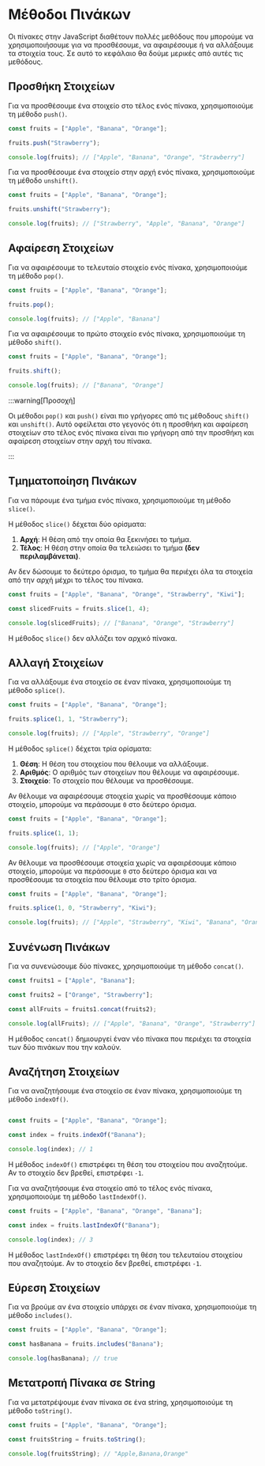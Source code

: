 # Μέθοδοι Πινάκων

Οι πίνακες στην JavaScript διαθέτουν πολλές μεθόδους που μπορούμε να χρησιμοποιήσουμε για να προσθέσουμε, να αφαιρέσουμε ή να αλλάξουμε τα στοιχεία τους. Σε αυτό το κεφάλαιο θα δούμε μερικές από αυτές τις μεθόδους.

## Προσθήκη Στοιχείων

Για να προσθέσουμε ένα στοιχείο στο τέλος ενός πίνακα, χρησιμοποιούμε τη μέθοδο `push()`.

<!-- prettier-ignore -->
```javascript
const fruits = ["Apple", "Banana", "Orange"];

fruits.push("Strawberry");

console.log(fruits); // ["Apple", "Banana", "Orange", "Strawberry"]
```

Για να προσθέσουμε ένα στοιχείο στην αρχή ενός πίνακα, χρησιμοποιούμε τη μέθοδο `unshift()`.

<!-- prettier-ignore -->
```javascript
const fruits = ["Apple", "Banana", "Orange"];

fruits.unshift("Strawberry");

console.log(fruits); // ["Strawberry", "Apple", "Banana", "Orange"]
```

## Αφαίρεση Στοιχείων

Για να αφαιρέσουμε το τελευταίο στοιχείο ενός πίνακα, χρησιμοποιούμε τη μέθοδο `pop()`.

<!-- prettier-ignore -->
```javascript
const fruits = ["Apple", "Banana", "Orange"];

fruits.pop();

console.log(fruits); // ["Apple", "Banana"]
```

Για να αφαιρέσουμε το πρώτο στοιχείο ενός πίνακα, χρησιμοποιούμε τη μέθοδο `shift()`.

<!-- prettier-ignore -->
```javascript
const fruits = ["Apple", "Banana", "Orange"];

fruits.shift();

console.log(fruits); // ["Banana", "Orange"]
```

:::warning[Προσοχή]

Οι μέθοδοι `pop()` και `push()` είναι πιο γρήγορες από τις μέθοδους `shift()` και `unshift()`. Αυτό οφείλεται στο γεγονός ότι η προσθήκη και αφαίρεση στοιχείων στο τέλος ενός πίνακα είναι πιο γρήγορη από την προσθήκη και αφαίρεση στοιχείων στην αρχή του πίνακα.

:::

## Τμηματοποίηση Πινάκων

Για να πάρουμε ένα τμήμα ενός πίνακα, χρησιμοποιούμε τη μέθοδο `slice()`.

Η μέθοδος `slice()` δέχεται δύο ορίσματα:

1. **Αρχή**: Η θέση από την οποία θα ξεκινήσει το τμήμα.
2. **Τέλος**: Η θέση στην οποία θα τελειώσει το τμήμα **(δεν περιλαμβάνεται)**.

Αν δεν δώσουμε το δεύτερο όρισμα, το τμήμα θα περιέχει όλα τα στοιχεία από την αρχή μέχρι το τέλος του πίνακα.

<!-- prettier-ignore -->
```javascript
const fruits = ["Apple", "Banana", "Orange", "Strawberry", "Kiwi"];

const slicedFruits = fruits.slice(1, 4);

console.log(slicedFruits); // ["Banana", "Orange", "Strawberry"]
```

Η μέθοδος `slice()` δεν αλλάζει τον αρχικό πίνακα.

## Αλλαγή Στοιχείων

Για να αλλάξουμε ένα στοιχείο σε έναν πίνακα, χρησιμοποιούμε τη μέθοδο `splice()`.

<!-- prettier-ignore -->
```javascript
const fruits = ["Apple", "Banana", "Orange"];

fruits.splice(1, 1, "Strawberry");

console.log(fruits); // ["Apple", "Strawberry", "Orange"]
```

Η μέθοδος `splice()` δέχεται τρία ορίσματα:

1. **Θέση**: Η θέση του στοιχείου που θέλουμε να αλλάξουμε.
2. **Αριθμός**: Ο αριθμός των στοιχείων που θέλουμε να αφαιρέσουμε.
3. **Στοιχείο**: Το στοιχείο που θέλουμε να προσθέσουμε.

Αν θέλουμε να αφαιρέσουμε στοιχεία χωρίς να προσθέσουμε κάποιο στοιχείο, μπορούμε να περάσουμε `0` στο δεύτερο όρισμα.

<!-- prettier-ignore -->
```javascript
const fruits = ["Apple", "Banana", "Orange"];

fruits.splice(1, 1);

console.log(fruits); // ["Apple", "Orange"]
```

Αν θέλουμε να προσθέσουμε στοιχεία χωρίς να αφαιρέσουμε κάποιο στοιχείο, μπορούμε να περάσουμε `0` στο δεύτερο όρισμα και να προσθέσουμε τα στοιχεία που θέλουμε στο τρίτο όρισμα.

<!-- prettier-ignore -->
```javascript
const fruits = ["Apple", "Banana", "Orange"];

fruits.splice(1, 0, "Strawberry", "Kiwi");

console.log(fruits); // ["Apple", "Strawberry", "Kiwi", "Banana", "Orange"]
```

## Συνένωση Πινάκων

Για να συνενώσουμε δύο πίνακες, χρησιμοποιούμε τη μέθοδο `concat()`.

<!-- prettier-ignore -->
```javascript
const fruits1 = ["Apple", "Banana"];

const fruits2 = ["Orange", "Strawberry"];

const allFruits = fruits1.concat(fruits2);

console.log(allFruits); // ["Apple", "Banana", "Orange", "Strawberry"]
```

Η μέθοδος `concat()` δημιουργεί έναν νέο πίνακα που περιέχει τα στοιχεία των δύο πινάκων που την καλούν.

## Αναζήτηση Στοιχείων

Για να αναζητήσουμε ένα στοιχείο σε έναν πίνακα, χρησιμοποιούμε τη μέθοδο `indexOf()`.

<!-- prettier-ignore -->
```javascript

const fruits = ["Apple", "Banana", "Orange"];

const index = fruits.indexOf("Banana");

console.log(index); // 1
```

Η μέθοδος `indexOf()` επιστρέφει τη θέση του στοιχείου που αναζητούμε. Αν το στοιχείο δεν βρεθεί, επιστρέφει `-1`.

Για να αναζητήσουμε ένα στοιχείο από το τέλος ενός πίνακα, χρησιμοποιούμε τη μέθοδο `lastIndexOf()`.

<!-- prettier-ignore -->
```javascript
const fruits = ["Apple", "Banana", "Orange", "Banana"];

const index = fruits.lastIndexOf("Banana");

console.log(index); // 3
```

Η μέθοδος `lastIndexOf()` επιστρέφει τη θέση του τελευταίου στοιχείου που αναζητούμε. Αν το στοιχείο δεν βρεθεί, επιστρέφει `-1`.

## Εύρεση Στοιχείων

Για να βρούμε αν ένα στοιχείο υπάρχει σε έναν πίνακα, χρησιμοποιούμε τη μέθοδο `includes()`.

<!-- prettier-ignore -->
```javascript
const fruits = ["Apple", "Banana", "Orange"];

const hasBanana = fruits.includes("Banana");

console.log(hasBanana); // true
```

## Μετατροπή Πίνακα σε String

Για να μετατρέψουμε έναν πίνακα σε ένα string, χρησιμοποιούμε τη μέθοδο `toString()`.

<!-- prettier-ignore -->
```javascript
const fruits = ["Apple", "Banana", "Orange"];

const fruitsString = fruits.toString();

console.log(fruitsString); // "Apple,Banana,Orange"
```
